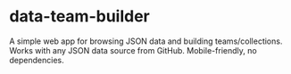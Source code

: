 # data-team-builder
A simple web app for browsing JSON data and building teams/collections. Works with any JSON data source from GitHub. Mobile-friendly, no dependencies.
